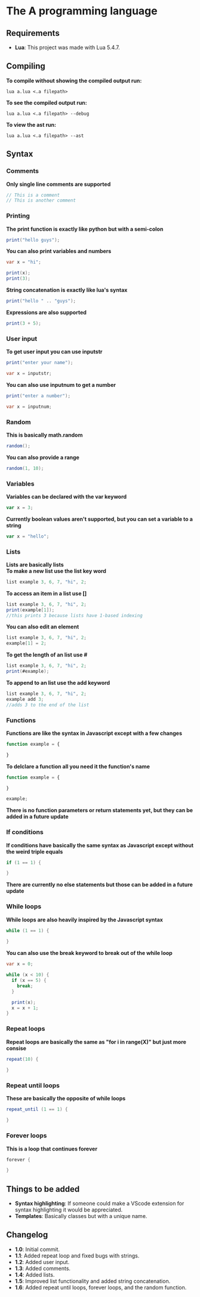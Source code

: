 # The A programming language

## Requirements

- **Lua**: This project was made with Lua 5.4.7.

## Compiling

**To compile without showing the compiled output run:**

```console
lua a.lua <.a filepath>
```

**To see the compiled output run:**

```console
lua a.lua <.a filepath> --debug
```

**To view the ast run:**

```console
lua a.lua <.a filepath> --ast
```

## Syntax

### Comments

**Only single line comments are supported**

```javascript
// This is a comment
// This is another comment
```

### Printing

**The print function is exactly like python but with a semi-colon**

```java
print("hello guys");
```

**You can also print variables and numbers**

```java
var x = "hi";

print(x);
print(3);
```

**String concatenation is exactly like lua's syntax**

```java
print("hello " .. "guys");
```

**Expressions are also supported**

```java
print(3 + 5);
```

### User input

**To get user input you can use inputstr**

```java
print("enter your name");

var x = inputstr;
```

**You can also use inputnum to get a number**

```java
print("enter a number");

var x = inputnum;
```

### Random

**This is basically math.random**

```java
random();
```

**You can also provide a range**
```java
random(1, 10);
```

### Variables

**Variables can be declared with the var keyword**

```javascript
var x = 3;
```

**Currently boolean values aren't supported, but you can set a variable to a string**

```javascript
var x = "hello";
```

### Lists

**Lists are basically lists**
<br>
**To make a new list use the list key word**

```java
list example 3, 6, 7, "hi", 2;
```

**To access an item in a list use []**

```java
list example 3, 6, 7, "hi", 2;
print(example[1]);
//this prints 3 because lists have 1-based indexing
```

**You can also edit an element**
```java
list example 3, 6, 7, "hi", 2;
example[1] = 2;
```

**To get the length of an list use #**
```java
list example 3, 6, 7, "hi", 2;
print(#example);
```

**To append to an list use the add keyword**
```java
list example 3, 6, 7, "hi", 2;
example add 3;
//adds 3 to the end of the list
```

### Functions

**Functions are like the syntax in Javascript except with a few changes**

```javascript
function example = {

}
```

**To delclare a function all you need it the function's name**

```javascript
function example = {

}

example;
```

**There is no function parameters or return statements yet, but they can be added in a future update**

### If conditions

**If conditions have basically the same syntax as Javascript except without the weird triple equals**

```java
if (1 == 1) {

}
```

**There are currently no else statements but those can be added in a future update**

### While loops

**While loops are also heavily inspired by the Javascript syntax**

```java
while (1 == 1) {
  
}
```

**You can also use the break keyword to break out of the while loop**

```java
var x = 0;

while (x < 10) {
  if (x == 5) {
    break;
  }

  print(x);
  x = x + 1;
}
```

### Repeat loops

**Repeat loops are basically the same as "for i in range(X)" but just more consise**

```java
repeat(10) {
  
}
```

### Repeat until loops

**These are basically the opposite of while loops**
```java
repeat_until (1 == 1) {

}
```

### Forever loops

**This is a loop that continues forever**

```java
forever {

}
```

## Things to be added
- **Syntax highlighting**: If someone could make a VScode extension for syntax highlighting it would be appreciated.
- **Templates**: Basically classes but with a unique name.

## Changelog

- **1.0**: Initial commit.
- **1.1**: Added repeat loop and fixed bugs with strings.
- **1.2**: Added user input.
- **1.3**: Added comments.
- **1.4**: Added lists.
- **1.5**: Improved list functionality and added string concatenation.
- **1.6**: Added repeat until loops, forever loops, and the random function.
